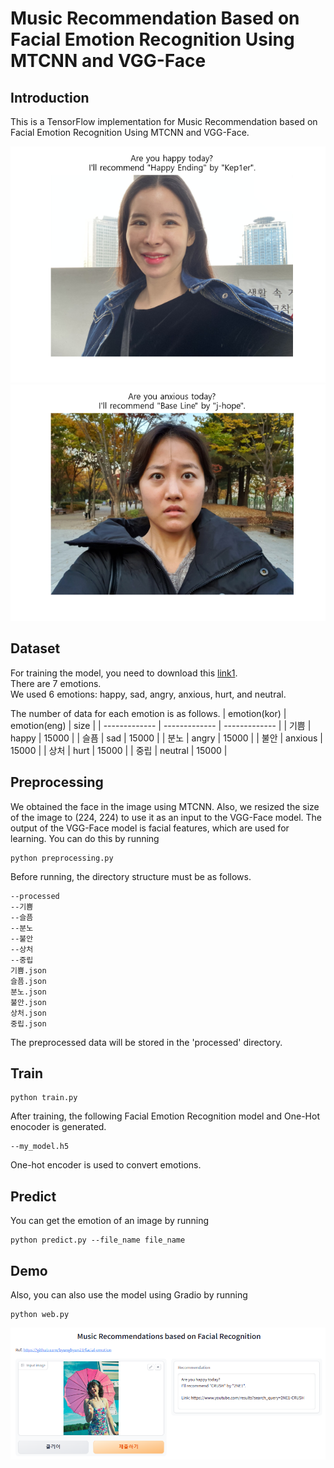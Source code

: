 # Music Recommendation Based on Facial Emotion Recognition Using MTCNN and VGG-Face

## Introduction
This is a TensorFlow implementation for Music Recommendation based on Facial Emotion Recognition Using MTCNN and VGG-Face.

![image](https://github.com/byunghyun23/facial-emotion/blob/main/assets/fig1.png)
![image](https://github.com/byunghyun23/facial-emotion/blob/main/assets/fig2.png)

## Dataset
For training the model, you need to download this [link1](https://aihub.or.kr/aihubdata/data/view.do?currMenu=115&topMenu=100&dataSetSn=82).  
There are 7 emotions.  
We used 6 emotions: happy, sad, angry, anxious, hurt, and neutral.

The number of data for each emotion is as follows.
| emotion(kor)  | emotion(eng)  | size          |
| ------------- | ------------- | ------------- |
| 기쁨          | happy         | 15000         |
| 슬픔          | sad           | 15000         |
| 분노          | angry         | 15000         |
| 불안          | anxious       | 15000         |
| 상처          | hurt          | 15000         |
| 중립          | neutral       | 15000         |

## Preprocessing
We obtained the face in the image using MTCNN.
Also, we resized the size of the image to (224, 224) to use it as an input to the VGG-Face model.
The output of the VGG-Face model is facial features, which are used for learning.
You can do this by running
```
python preprocessing.py
```
Before running, the directory structure must be as follows.
```
--processed
--기쁨
--슬픔
--분노
--불안
--상처
--중립
기쁨.json
슬픔.json
분노.json
불안.json
상처.json
중립.json
```
The preprocessed data will be stored in the 'processed' directory.

## Train
```
python train.py
```
After training, the following Facial Emotion Recognition model and One-Hot enocoder is generated.
```
--my_model.h5
```
One-hot encoder is used to convert emotions.

## Predict
You can get the emotion of an image by running
```
python predict.py --file_name file_name
```

## Demo
Also, you can also use the model using Gradio by running
```
python web.py
```
![image](https://github.com/byunghyun23/facial-emotion/blob/main/assets/fig3.png)

